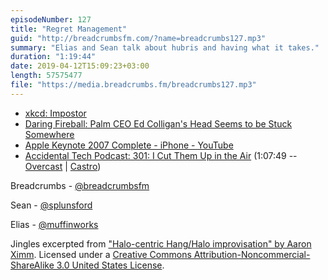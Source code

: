 ```yaml
---
episodeNumber: 127
title: "Regret Management"
guid: "http://breadcrumbsfm.com/?name=breadcrumbs127.mp3"
summary: "Elias and Sean talk about hubris and having what it takes."
duration: "1:19:44"
date: 2019-04-12T15:09:23+03:00
length: 57575477
file: "https://media.breadcrumbs.fm/breadcrumbs127.mp3"
---
```


- [xkcd: Impostor](https://xkcd.com/451/)
- [Daring Fireball: Palm CEO Ed Colligan's Head Seems to be Stuck Somewhere](https://daringfireball.net/2006/11/colligan_head_stuck)
- [Apple Keynote 2007 Complete - iPhone - YouTube](https://youtu.be/VKpaK670U7s)
- [Accidental Tech Podcast: 301: I Cut Them Up in the Air](http://atp.fm/episodes/301) (1:07:49 -- [Overcast](https://overcast.fm/+CdSWbRSY/1:07:49) | [Castro](https://castro.fm/episode/dI56xh#1:07:49))

Breadcrumbs - [@breadcrumbsfm](https://twitter.com/breadcrumbsfm)

Sean - [@splunsford](https://twitter.com/splunsford)

Elias - [@muffinworks](https://twitter.com/muffinworks)

Jingles excerpted from ["Halo-centric Hang/Halo improvisation" by Aaron Ximm](http://freemusicarchive.org/music/aaron_ximm/handpans_and_the_hang/). Licensed under a [Creative Commons Attribution-Noncommercial-ShareAlike 3.0 United States License](http://creativecommons.org/licenses/by-nc-sa/3.0/us/).